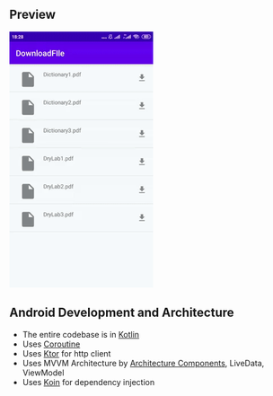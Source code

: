 ## Preview
![](https://github.com/ddiffa/DownloadFile-With-Progressbar/blob/master/ss/1.gif)

## Android Development and Architecture
- The entire codebase is in [Kotlin](https://kotlinlang.org/)
- Uses [Coroutine](https://github.com/Kotlin/kotlinx.coroutines)
- Uses [Ktor](https://ktor.io/) for http client
- Uses MVVM Architecture by [Architecture Components](https://developer.android.com/topic/libraries/architecture/), LiveData, ViewModel
- Uses [Koin](https://insert-koin.io) for dependency injection
